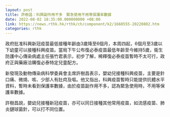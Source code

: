 ```yaml
---
layout: post
title: 許樹昌：科興副作用不多　緊急使用不用等保護率數據
date: 2022-08-02 18:35:08.000000000 +08:00
link: https://news.rthk.hk/rthk/ch/component/k2/1660555-20220802.htm
categories: rthk
---
```


政府批准科興新冠疫苗最低接種年齡由3歲降至6個月，本周四起，6個月至3歲以下幼童可以接種科興疫苗。當局下午公布復必泰疫苗最低年齡至今維持5歲，衞生防護中心傳染病處主任張竹君表示，初步了解，稀釋復必泰疫苗暫時不太可行，政府正與藥廠洽購復必泰特定兒童配方。

新發現及動物傳染病科學委員會主席許樹昌表示，嬰幼兒接種科興疫苗，主要是針口痛、微燒、咳、少部人有肚疴及嘔。他又指出，科興疫苗暫時只能提供抗體水平資料，暫時未看到保護率數據，由於疫苗副作用不多，認為緊急使用時，不用等保護率數據。

許樹昌說，嬰幼兒接種新冠疫苗，亦可以同日接種其他常用疫苗，如流感疫苗、肺炎鏈球菌針，可以打不同位置。

